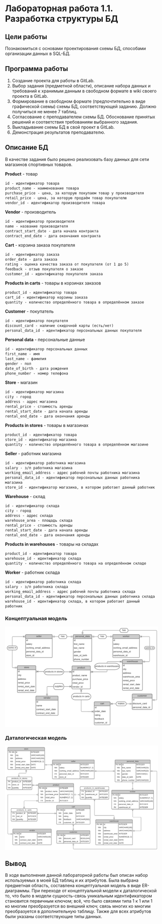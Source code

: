 # Лабораторная работа 1.1. Разработка структуры БД

## Цели работы
Познакомиться с основами проектирования схемы БД, способами организации данных в SQL-БД.

## Программа работы
1. Создание проекта для работы в GitLab.
2. Выбор задания (предметной области), описание набора данных и требований к хранимым данным в свободном формате в wiki своего проекта в GitLab.
3. Формирование в свободном формате (предпочтительно в виде графической схемы) cхемы БД, соответствующей заданию. Должно получиться не менее 7 таблиц.
4. Согласование с преподавателем схемы БД. Обоснование принятых решений и соответствия требованиям выбранного задания.
5. Выкладывание схемы БД в свой проект в GitLab.
6. Демонстрация результатов преподавателю.

## Описание БД
В качестве задания было решено реализовать базу данных для сети магазинов спортивных товаров.

**Product** - товар

```
id - идентификатор товара
product_name - наименование товара
purchase_price - цена, за которую покупаем товар у производителя
retail_price - цена, за которую продаём товар покупателю
vendor_id - идентификатор производителя товара
```

**Vendor** - производитель

```
id - идентификатор производителя
name - название производителя
contract_start_date - дата начала контракта
contract_end_date - дата окончания контракта
```

**Cart** - корзина заказа покупателя

```
id - идентификатор заказа
order_date - дата заказа
rating - оценка качества заказа от покупателя (от 1 до 5)
feedback - отзыв покупателя о заказе
customer_id - идентификатор покупателя заказа
```

**Products in carts** - товары в корзинах заказов

```
product_id - идентификатор товара
cart_id - идентификатор корзины заказа
quantity - количество определённого товара в определённом заказе
```

**Customer** - покупатель

```
id - идентификатор покупателя
discount_card - наличие скидочной карты (есть/нет)
personal_data_id - идентификатор персональных данных покупателя
```

**Personal data** - персональные данные

```
id - идентификатор персональных данных
first_name - имя
last_name - фамилия
gender - пол
date_of_birth - дата рождения
phone_number - номер телефона
```

**Store** - магазин

```
id - идентификатор магазина
city - город
address - адрес магазина
rental_price - стоимость аренды
rental_start_date - дата начала аренды
rental_end_date - дата окончания аренды
```

**Products in stores** - товары в магазинах

```
product_id - идентификатор товара
store_id - идентификатор магазина
quantity - количество определённого товара в определённом магазине
```

**Seller** - работник магазина

```
id - идентификатор работника магазина
salary - з/п работника магазина
working_email_address - адрес рабочей почты работника магазина
personal_data_id - идентификатор персональных данных работника магазина
store_id - идентификатор магазина, в котором работает данный работник
```

**Warehouse** - склад

```
id - идентификатор склада
city - город
address - адрес склада
warehouse_area - площадь склада
rental_price - стоимость аренды
rental_start_date - дата начала аренды
rental_end_date - дата окончания аренды
```

**Products in warehouses** - товары на складах

```
product_id - идентификатор товара
warehouse_id - идентификатор склада
quantity - количество определённого товара на определённом складе
```

**Worker** - работник склада

```
id - идентификатор работника склада
salary - з/п работника склада
working_email_address - адрес рабочей почты работника склада
personal_data_id - идентификатор персональных данных работника склада
warehouse_id - идентификатор склада, в котором работает данный работник
```

### Концептуальная модель
![concept](concept.svg)

### Даталогическая модель
![datalogic](datalogic.svg)

## Вывод
В ходе выполнения данной лабораторной работы был описан набор используемых в моей БД таблиц и их атрибутов. Была выбрана предметная область, составлена концептуальная модель в виде ER-диаграммы. При переходе от концептуальной модели к даталогической то, что было в модели сущность-связь уникальным идентификатором становится первичным ключом; всё, что было связями типа 1 к 1 или 1 ко многим преобразуется во внешний ключ; связь многих ко многим преобразуется в дополнительную таблицу. Также для всех атрибутов были указаны соответствующие типы данных.
